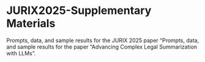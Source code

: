 # JURIX2025-Supplementary Materials
Prompts, data, and sample results for the JURIX 2025 paper “Prompts, data, and sample results for the paper “Advancing Complex Legal Summarization with LLMs”.
